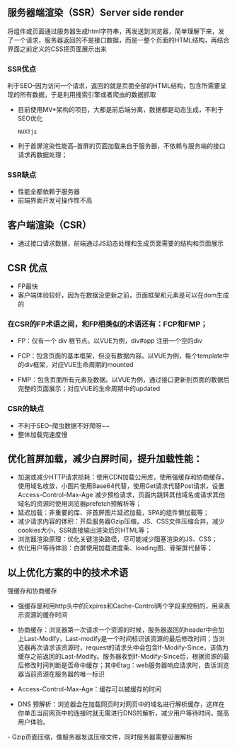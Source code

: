 ## 服务器端渲染（SSR）Server side render

将组件或页面通过服务器生成html字符串，再发送到浏览器，简单理解下来，发了一个请求，服务器返回的不是接口数据，而是一整个页面的HTML结构，再结合界面之前定义的CSS把页面展示出来

### SSR优点

利于SEO–因为访问一个请求，返回的就是页面全部的HTML结构，包含所需要呈现的所有数据，于是利用搜索引擎或者爬虫的数据抓取

- 目前使用MV*架构的项目，大都是前后端分离，数据都是动态生成，不利于SEO优化

  `NUXTjs`

- 利于首屏渲染性能高–首屏的页面加载来自于服务器，不依赖与服务端的接口请求再数据处理；

### SSR缺点

- 性能全都依赖于服务器
- 前端界面开发可操作性不高

## 客户端渲染（CSR）

- 通过接口请求数据，前端通过JS动态处理和生成页面需要的结构和页面展示

## CSR 优点

- FP最快
- 客户端体验较好，因为在数据没更新之前，页面框架和元素是可以在dom生成的

### 在CSR的FP术语之间，和FP相类似的术语还有：FCP和FMP；

- FP：仅有一个 div 根节点。以VUE为例，div#app 注册一个空的div
- FCP：包含页面的基本框架，但没有数据内容。以VUE为例，每个template中的div框架，对应VUE生命周期的mounted

- FMP：包含页面所有元素及数据。以VUE为例，通过接口更新到页面的数据后完整的页面展示；对应VUE的生命周期中的updated

### CSR的缺点

- 不利于SEO–爬虫数据不好爬呀~~
- 整体加载完速度慢

## 优化首屏加载，减少白屏时间，提升加载性能：

- 加速或减少HTTP请求损耗：使用CDN加载公用库，使用强缓存和协商缓存，使用域名收敛，小图片使用Base64代替，使用Get请求代替Post请求，设置 Access-Control-Max-Age 减少预检请求，页面内跳转其他域名或请求其他域名的资源时使用浏览器prefetch预解析等；
- 延迟加载：非重要的库、非首屏图片延迟加载，SPA的组件懒加载等；
- 减少请求内容的体积：开启服务器Gzip压缩，JS、CSS文件压缩合并，减少cookies大小，SSR直接输出渲染后的HTML等；
- 浏览器渲染原理：优化关键渲染路径，尽可能减少阻塞渲染的JS、CSS；
- 优化用户等待体验：白屏使用加载进度条、loading图、骨架屏代替等；

## 以上优化方案的中的技术术语

强缓存和协商缓存

- 强缓存是利用http头中的Expires和Cache-Control两个字段来控制的，用来表示资源的缓存时间

- 协商缓存：浏览器第一次请求一个资源的时候，服务器返回的header中会加上Last-Modify，Last-modify是一个时间标识该资源的最后修改时间；当浏览器再次请求该资源时，request的请求头中会包含If-Modify-Since，该值为缓存之前返回的Last-Modify。服务器收到If-Modify-Since后，根据资源的最后修改时间判断是否命中缓存；其中Etag：web服务器响应请求时，告诉浏览器当前资源在服务器的唯一标识

- Access-Control-Max-Age：缓存可以被缓存的时间

- DNS 预解析：浏览器会在加载网页时对网页中的域名进行解析缓存，这样在你单击当前网页中的连接时就无需进行DNS的解析，减少用户等待时间，提高用户体验。

<link rel="dns-prefetch" href="www.ytuwlg.iteye.com" />
- Gzip页面压缩，像服务器发送压缩文件，同时服务器需要设置解析

